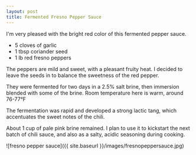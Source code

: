 ```yaml
---
layout: post
title: Fermented Fresno Pepper Sauce
---
```


I'm very pleased with the bright red color of this fermented pepper sauce.

- 5 cloves of garlic
- 1 tbsp coriander seed
- 1 lb red fresno peppers

The peppers are mild and sweet, with a pleasant fruity heat. I decided to leave the seeds in to balance the sweetness of the red pepper.

They were fermented for two days in a 2.5% salt brine, then immersion blended with some of the brine. Room temperature here is warm, around 76-77&deg;F

The fermentation was rapid and developed a strong lactic tang, which accentuates the sweet notes of the chili.

About 1 cup of pale pink brine remained. I plan to use it to kickstart the next batch of chili sauce, and also as a salty, acidic seasoning during cooking. 

![fresno pepper sauce]({{ site.baseurl }}/images/fresnopeppersauce.jpg)
